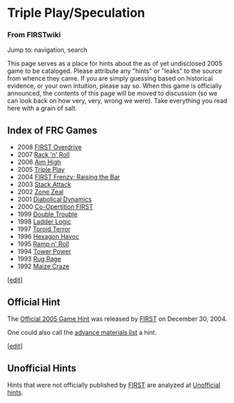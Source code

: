 # Triple Play/Speculation

### From FIRSTwiki

Jump to: navigation, search

This page serves as a place for hints about the as of yet undisclosed 2005
game to be cataloged. Please attribute any "hints" or "leaks" to the source
from whence they came. If you are simply guessing based on historical
evidence, or your own intuition, please say so. When this game is officially
announced, the contents of this page will be moved to discussion (so we can
look back on how very, very, wrong we were). Take everything you read here
with a grain of salt.

Index of FRC Games  
---  
  
  * 2008 [FIRST Overdrive](FIRST_Overdrive "FIRST Overdrive" )
  * 2007 [Rack 'n' Roll](Rack_%27n%27_Roll "Rack 'n' Roll" )
  * 2006 [Aim High](aim-high)
  * 2005 [Triple Play](triple-play)
  * 2004 [FIRST Frenzy: Raising the Bar](FIRST_Frenzy:_Raising_the_Bar "FIRST Frenzy: Raising the Bar" )
  * 2003 [Stack Attack](Stack_Attack "Stack Attack" )
  * 2002 [Zone Zeal](Zone_Zeal "Zone Zeal" )
  * 2001 [Diabolical Dynamics](Diabolical_Dynamics "Diabolical Dynamics" )
  * 2000 [Co-Opertition FIRST](Co-Opertition_FIRST "Co-Opertition FIRST" )
  * 1999 [Double Trouble](Double_Trouble "Double Trouble" )
  * 1998 [Ladder Logic](Ladder_Logic "Ladder Logic" )
  * 1997 [Toroid Terror](Toroid_Terror "Toroid Terror" )
  * 1996 [Hexagon Havoc](Hexagon_Havoc "Hexagon Havoc" )
  * 1995 [Ramp n' Roll](Ramp_n%27_Roll "Ramp n' Roll" )
  * 1994 [Tower Power](Tower_Power "Tower Power" )
  * 1993 [Rug Rage](Rug_Rage "Rug Rage" )
  * 1992 [Maize Craze](Maize_Craze "Maize Craze" )  
  
  

[[edit](/index.php?title=Triple_Play/Speculation&action=edit&section=1 "Edit
section: Official Hint" )]

##  Official Hint

The [Official 2005 Game Hint](Official_2005_Game_Hint "Official
2005 Game Hint" ) was released by [FIRST](first) on
December 30, 2004.

One could also call the [advance materials
list](2005_materials_list "2005 materials list" ) a hint.

[[edit](/index.php?title=Triple_Play/Speculation&action=edit&section=2 "Edit
section: Unofficial Hints" )]

##  Unofficial Hints

Hints that were not officially published by [FIRST](first)
are analyzed at [Unofficial
hints](Untitled_2005_game/Unofficial_hints "Untitled 2005
game/Unofficial hints" ).

